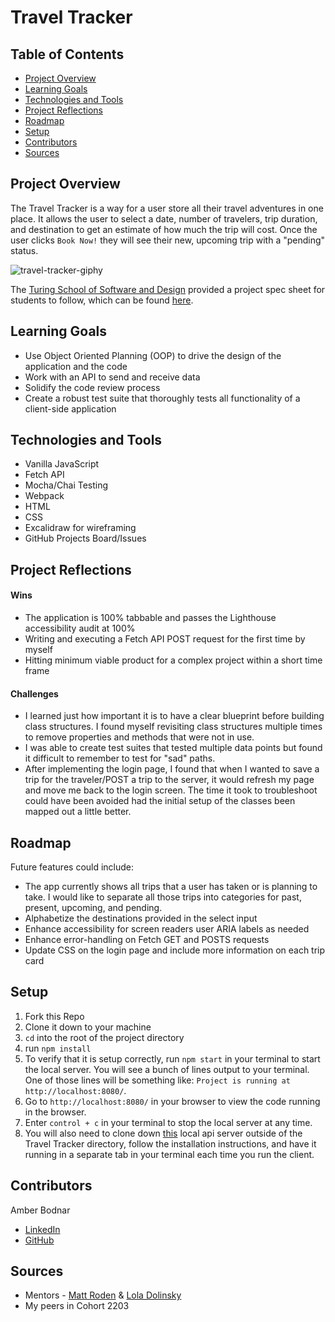 # Travel Tracker

## Table of Contents
- [Project Overview](#project-overview)
- [Learning Goals](#learning-goals)
- [Technologies and Tools](#technologies-and-tools)
- [Project Reflections](#project-reflections)
- [Roadmap](#roadmap)
- [Setup](#setup)
- [Contributors](#contributors)
- [Sources](#sources)


## Project Overview
The Travel Tracker is a way for a user store all their travel adventures in one place. It allows the user to select a date, number of travelers, trip duration, and destination to get an estimate of how much the trip will cost. Once the user clicks `Book Now!` they will see their new, upcoming trip with a "pending" status.

![travel-tracker-giphy](https://media.giphy.com/media/ZO8owBd15UIbtZXaXo/giphy.gif)

The [Turing School of Software and Design](https://turing.edu/) provided a project spec sheet for students to follow, which can be found [here](https://frontend.turing.edu/projects/travel-tracker.html).


## Learning Goals
* Use Object Oriented Planning (OOP) to drive the design of the application and the code
* Work with an API to send and receive data
* Solidify the code review process
* Create a robust test suite that thoroughly tests all functionality of a client-side application


## Technologies and Tools
* Vanilla JavaScript
* Fetch API
* Mocha/Chai Testing
* Webpack
* HTML
* CSS
* Excalidraw for wireframing
* GitHub Projects Board/Issues


## Project Reflections
#### Wins
* The application is 100% tabbable and passes the Lighthouse accessibility audit at 100%
* Writing and executing a Fetch API POST request for the first time by myself
* Hitting minimum viable product for a complex project within a short time frame

#### Challenges
* I learned just how important it is to have a clear blueprint before building class structures. I found myself revisiting class structures multiple times to remove properties and methods that were not in use.
* I was able to create test suites that tested multiple data points but found it difficult to remember to test for "sad" paths.
* After implementing the login page, I found that when I wanted to save a trip for the traveler/POST a trip to the server, it would refresh my page and move me back to the login screen. The time it took to troubleshoot could have been avoided had the initial setup of the classes been mapped out a little better.


## Roadmap
Future features could include:
* The app currently shows all trips that a user has taken or is planning to take. I would like to separate all those trips into categories for past, present, upcoming, and pending.
* Alphabetize the destinations provided in the select input
* Enhance accessibility for screen readers user ARIA labels as needed
* Enhance error-handling on Fetch GET and POSTS requests
* Update CSS on the login page and include more information on each trip card


## Setup
1. Fork this Repo
2. Clone it down to your machine
3. `cd` into the root of the project directory
4. run `npm install`
5. To verify that it is setup correctly, run `npm start` in your terminal to start the local server. You will see a bunch of lines output to your terminal. One of those lines will be something like: `Project is running at http://localhost:8080/`.
6. Go to `http://localhost:8080/` in your browser to view the code running in the browser.
7. Enter `control + c` in your terminal to stop the local server at any time.
8. You will also need to clone down [this](https://github.com/turingschool-examples/travel-tracker-api.git) local api server outside of the Travel Tracker directory, follow the installation instructions, and have it running in a separate tab in your terminal each time you run the client. 


## Contributors
Amber Bodnar
* [LinkedIn](https://www.linkedin.com/in/amberbodnar/)
* [GitHub](https://github.com/abodnar1)


## Sources
* Mentors - [Matt Roden](https://github.com/Matt-Roden) & [Lola Dolinsky](https://github.com/lo-la-do-li)
* My peers in Cohort 2203
